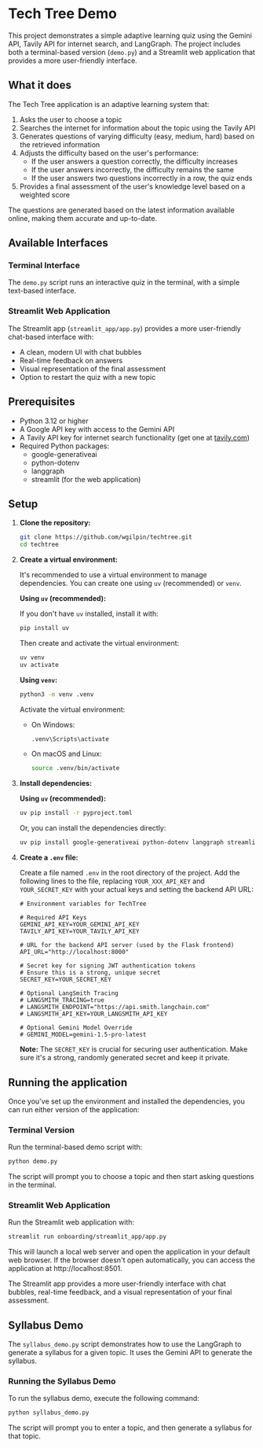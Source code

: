 # Tech Tree Demo

This project demonstrates a simple adaptive learning quiz using the Gemini API, Tavily API for internet search, and LangGraph. The project includes both a terminal-based version (`demo.py`) and a Streamlit web application that provides a more user-friendly interface.

## What it does

The Tech Tree application is an adaptive learning system that:

1.  Asks the user to choose a topic
2.  Searches the internet for information about the topic using the Tavily API
3.  Generates questions of varying difficulty (easy, medium, hard) based on the retrieved information
4.  Adjusts the difficulty based on the user's performance:
    *   If the user answers a question correctly, the difficulty increases
    *   If the user answers incorrectly, the difficulty remains the same
    *   If the user answers two questions incorrectly in a row, the quiz ends
5.  Provides a final assessment of the user's knowledge level based on a weighted score

The questions are generated based on the latest information available online, making them accurate and up-to-date.

## Available Interfaces

### Terminal Interface

The `demo.py` script runs an interactive quiz in the terminal, with a simple text-based interface.

### Streamlit Web Application

The Streamlit app (`streamlit_app/app.py`) provides a more user-friendly chat-based interface with:
- A clean, modern UI with chat bubbles
- Real-time feedback on answers
- Visual representation of the final assessment
- Option to restart the quiz with a new topic

## Prerequisites

- Python 3.12 or higher
- A Google API key with access to the Gemini API
- A Tavily API key for internet search functionality (get one at [tavily.com](https://tavily.com))
- Required Python packages:
  - google-generativeai
  - python-dotenv
  - langgraph
  - streamlit (for the web application)

## Setup

1.  **Clone the repository:**

    ```bash
    git clone https://github.com/wgilpin/techtree.git
    cd techtree
    ```


2.  **Create a virtual environment:**

    It's recommended to use a virtual environment to manage dependencies. You can create one using `uv` (recommended) or `venv`.

    **Using `uv` (recommended):**

    If you don't have `uv` installed, install it with:
    ```bash
    pip install uv
    ```
    Then create and activate the virtual environment:
    ```bash
    uv venv
    uv activate
    ```

    **Using `venv`:**
    ```bash
    python3 -m venv .venv
    ```

    Activate the virtual environment:

    -   On Windows:

        ```bash
        .venv\Scripts\activate
        ```

    -   On macOS and Linux:

        ```bash
        source .venv/bin/activate
        ```

3.  **Install dependencies:**

    **Using `uv` (recommended):**
    ```bash
    uv pip install -r pyproject.toml
    ```
    Or, you can install the dependencies directly:
    ```bash
    uv pip install google-generativeai python-dotenv langgraph streamlit
    ```


4.  **Create a `.env` file:**

    Create a file named `.env` in the root directory of the project. Add the following lines to the file, replacing `YOUR_XXX_API_KEY` and `YOUR_SECRET_KEY` with your actual keys and setting the backend API URL:

    ```dotenv
    # Environment variables for TechTree

    # Required API Keys
    GEMINI_API_KEY=YOUR_GEMINI_API_KEY
    TAVILY_API_KEY=YOUR_TAVILY_API_KEY

    # URL for the backend API server (used by the Flask frontend)
    API_URL="http://localhost:8000"

    # Secret key for signing JWT authentication tokens
    # Ensure this is a strong, unique secret
    SECRET_KEY=YOUR_SECRET_KEY

    # Optional LangSmith Tracing
    # LANGSMITH_TRACING=true
    # LANGSMITH_ENDPOINT="https://api.smith.langchain.com"
    # LANGSMITH_API_KEY=YOUR_LANGSMITH_API_KEY

    # Optional Gemini Model Override
    # GEMINI_MODEL=gemini-1.5-pro-latest
    ```

    **Note:** The `SECRET_KEY` is crucial for securing user authentication. Make sure it's a strong, randomly generated secret and keep it private.

## Running the application

Once you've set up the environment and installed the dependencies, you can run either version of the application:

### Terminal Version

Run the terminal-based demo script with:

```bash
python demo.py
```

The script will prompt you to choose a topic and then start asking questions in the terminal.

### Streamlit Web Application

Run the Streamlit web application with:

```bash
streamlit run onboarding/streamlit_app/app.py
```

This will launch a local web server and open the application in your default web browser. If the browser doesn't open automatically, you can access the application at http://localhost:8501.

The Streamlit app provides a more user-friendly interface with chat bubbles, real-time feedback, and a visual representation of your final assessment.

## Syllabus Demo

The `syllabus_demo.py` script demonstrates how to use the LangGraph to generate a syllabus for a given topic. It uses the Gemini API to generate the syllabus.

### Running the Syllabus Demo

To run the syllabus demo, execute the following command:

```bash
python syllabus_demo.py
```

The script will prompt you to enter a topic, and then generate a syllabus for that topic.